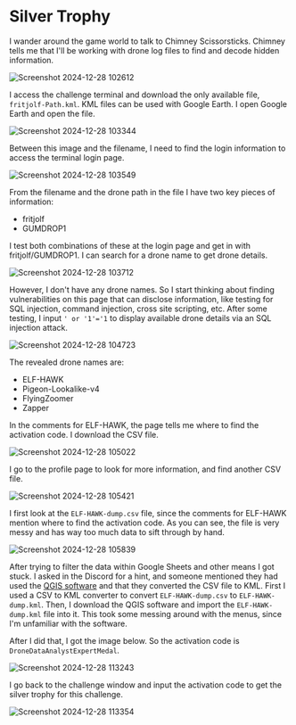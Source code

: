 # Silver Trophy

I wander around the game world to talk to Chimney Scissorsticks. Chimney tells me that I'll be working with drone log files to find and decode hidden information. 

![Screenshot 2024-12-28 102612](https://github.com/user-attachments/assets/5d4ebc6c-d9b4-485f-8780-d6cbd224585c)

I access the challenge terminal and download the only available file, ```fritjolf-Path.kml```. KML files can be used with Google Earth. I open Google Earth and open the file.

![Screenshot 2024-12-28 103344](https://github.com/user-attachments/assets/538adb9d-a751-4add-a404-1e4be52ecd09)

Between this image and the filename, I need to find the login information to access the terminal login page. 

![Screenshot 2024-12-28 103549](https://github.com/user-attachments/assets/fdd9fb4d-4e19-47ad-9cb6-63dc659df9dd)

From the filename and the drone path in the file I have two key pieces of information:
* fritjolf
* GUMDROP1

I test both combinations of these at the login page and get in with fritjolf/GUMDROP1. I can search for a drone name to get drone details. 

![Screenshot 2024-12-28 103712](https://github.com/user-attachments/assets/f0bbc761-458b-4fc8-a299-78f2e8f843b8)

However, I don't have any drone names. So I start thinking about finding vulnerabilities on this page that can disclose information, like testing for SQL injection, command injection, cross site scripting, etc. After some testing, I input `' or '1'='1` to display available drone details via an SQL injection attack. 

![Screenshot 2024-12-28 104723](https://github.com/user-attachments/assets/63ab65d2-53fb-4b99-ac3f-a6b7014eada9)

The revealed drone names are:
* ELF-HAWK
* Pigeon-Lookalike-v4
* FlyingZoomer
* Zapper

In the comments for ELF-HAWK, the page tells me where to find the activation code. I download the CSV file. 

![Screenshot 2024-12-28 105022](https://github.com/user-attachments/assets/83f91552-fec4-4da8-a4cc-763f82253cae)

I go to the profile page to look for more information, and find another CSV file. 

![Screenshot 2024-12-28 105421](https://github.com/user-attachments/assets/e7f24e6f-b32e-4d15-b030-4442676968c2)

I first look at the ```ELF-HAWK-dump.csv``` file, since the comments for ELF-HAWK mention where to find the activation code. As you can see, the file is very messy and has way too much data to sift through by hand. 

![Screenshot 2024-12-28 105839](https://github.com/user-attachments/assets/11f28948-322b-4dfc-a7c0-5e46758c1526)

After trying to filter the data within Google Sheets and other means I got stuck. I asked in the Discord for a hint, and someone mentioned they had used the [QGIS software](https://www.qgis.org/) and that they converted the CSV file to KML. First I used a CSV to KML converter to convert ```ELF-HAWK-dump.csv``` to ```ELF-HAWK-dump.kml```. Then, I download the QGIS software and import the ```ELF-HAWK-dump.kml``` file into it. This took some messing around with the menus, since I'm unfamiliar with the software. 

After I did that, I got the image below. So the activation code is ```DroneDataAnalystExpertMedal```.

![Screenshot 2024-12-28 113243](https://github.com/user-attachments/assets/8c4c6a2a-dc60-4949-9432-972c8896c086)

I go back to the challenge window and input the activation code to get the silver trophy for this challenge. 

![Screenshot 2024-12-28 113354](https://github.com/user-attachments/assets/5d0cf227-da30-4bb0-aa7a-ccfaaae588cb)
